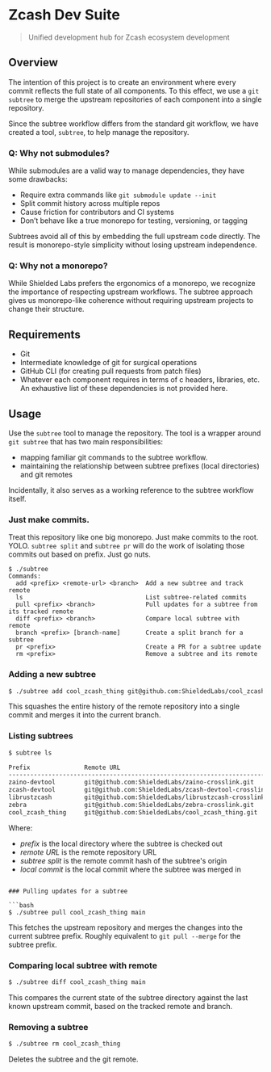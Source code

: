 # Zcash Dev Suite
> Unified development hub for Zcash ecosystem development

## Overview

The intention of this project is to create an environment where every commit reflects the full state of all components.
To this effect, we use a `git subtree` to merge the upstream repositories of each component into a single repository.

Since the subtree workflow differs from the standard git workflow, we have created a tool, `subtree`, to help manage the repository.

### Q: Why not submodules?

While submodules are a valid way to manage dependencies, they have some drawbacks:

- Require extra commands like `git submodule update --init`
- Split commit history across multiple repos
- Cause friction for contributors and CI systems
- Don’t behave like a true monorepo for testing, versioning, or tagging

Subtrees avoid all of this by embedding the full upstream code directly. The result is monorepo-style simplicity without losing upstream independence.

### Q: Why not a monorepo?

While Shielded Labs prefers the ergonomics of a monorepo, we recognize the importance of respecting upstream workflows. The subtree approach gives us monorepo-like coherence without requiring upstream projects to change their structure.

## Requirements

- Git
- Intermediate knowledge of git for surgical operations
- GitHub CLI (for creating pull requests from patch files)
- Whatever each component requires in terms of c headers, libraries, etc. An exhaustive list of these dependencies is not provided here.

## Usage

Use the `subtree` tool to manage the repository. The tool is a wrapper around `git subtree` that has two main responsibilities:
- mapping familiar git commands to the subtree workflow.
- maintaining the relationship between subtree prefixes (local directories) and git remotes

Incidentally, it also serves as a working reference to the subtree workflow itself.

### Just make commits.

Treat this repository like one big monorepo. Just make commits to the root. YOLO. `subtree split` and `subtree pr` will do the work of isolating those commits out based on prefix. Just go nuts.

```
$ ./subtree
Commands:
  add <prefix> <remote-url> <branch>  Add a new subtree and track remote
  ls                                  List subtree-related commits
  pull <prefix> <branch>              Pull updates for a subtree from its tracked remote
  diff <prefix> <branch>              Compare local subtree with remote
  branch <prefix> [branch-name]       Create a split branch for a subtree
  pr <prefix>                         Create a PR for a subtree update
  rm <prefix>                         Remove a subtree and its remote
```

### Adding a new subtree

```bash
$ ./subtree add cool_zcash_thing git@github.com:ShieldedLabs/cool_zcash_thing.git main
```

This squashes the entire history of the remote repository into a single commit and merges it into the current branch.

### Listing subtrees

```bash
$ subtree ls

Prefix               Remote URL                                              Subtree Split        Local Commit
------------------------------------------------------------------------------------------------------------------
zaino-devtool        git@github.com:ShieldedLabs/zaino-crosslink.git         b84847ab38           9c4d586d2e
zcash-devtool        git@github.com:ShieldedLabs/zcash-devtool-crosslink.git 382472c3b7           ec2ce2ca26
librustzcash         git@github.com:ShieldedLabs/librustzcash-crosslink.git  4130409eb0           46a0d729fb
zebra                git@github.com:ShieldedLabs/zebra-crosslink.git         93dc6a5bfe           a7d4b2f0ab
cool_zcash_thing     git@github.com:ShieldedLabs/cool_zcash_thing.git        1b2c3d4e5f           1234567890
```

Where:
- *prefix* is the local directory where the subtree is checked out
- *remote URL* is the remote repository URL
- *subtree split* is the remote commit hash of the subtree's origin
- *local commit* is the local commit where the subtree was merged in
```

### Pulling updates for a subtree

```bash
$ ./subtree pull cool_zcash_thing main
```

This fetches the upstream repository and merges the changes into the current subtree prefix. Roughly equivalent to `git pull --merge` for the subtree prefix.

### Comparing local subtree with remote

```bash
$ ./subtree diff cool_zcash_thing main
```

This compares the current state of the subtree directory against the last known upstream commit, based on the tracked remote and branch.

### Removing a subtree

```bash
$ ./subtree rm cool_zcash_thing
````

Deletes the subtree and the git remote.
